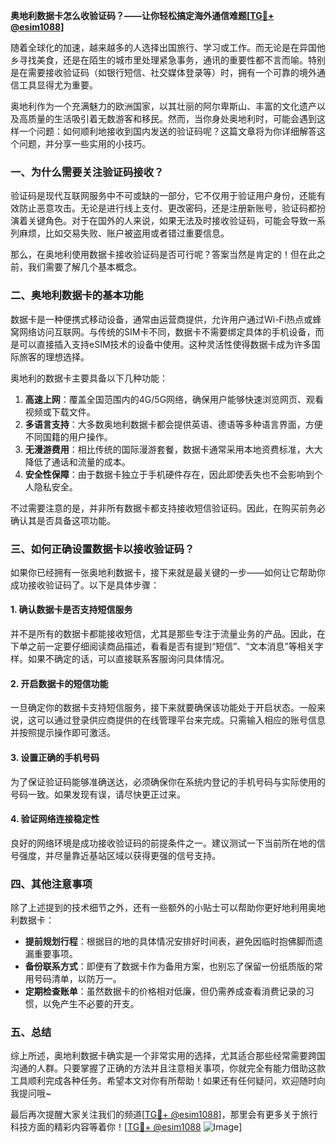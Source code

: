 **奥地利数据卡怎么收验证码？——让你轻松搞定海外通信难题[[TG💪+ @esim1088](https://t.me/s/esim1088)]**

随着全球化的加速，越来越多的人选择出国旅行、学习或工作。而无论是在异国他乡寻找美食，还是在陌生的城市里处理紧急事务，通讯的重要性都不言而喻。特别是在需要接收验证码（如银行短信、社交媒体登录等）时，拥有一个可靠的境外通信工具显得尤为重要。

奥地利作为一个充满魅力的欧洲国家，以其壮丽的阿尔卑斯山、丰富的文化遗产以及高质量的生活吸引着无数游客和移民。然而，当你身处奥地利时，可能会遇到这样一个问题：如何顺利地接收到国内发送的验证码呢？这篇文章将为你详细解答这个问题，并分享一些实用的小技巧。

### 一、为什么需要关注验证码接收？

验证码是现代互联网服务中不可或缺的一部分，它不仅用于验证用户身份，还能有效防止恶意攻击。无论是进行线上支付、更改密码，还是注册新账号，验证码都扮演着关键角色。对于在国外的人来说，如果无法及时接收验证码，可能会导致一系列麻烦，比如交易失败、账户被盗用或者错过重要信息。

那么，在奥地利使用数据卡接收验证码是否可行呢？答案当然是肯定的！但在此之前，我们需要了解几个基本概念。

### 二、奥地利数据卡的基本功能

数据卡是一种便携式移动设备，通常由运营商提供，允许用户通过Wi-Fi热点或蜂窝网络访问互联网。与传统的SIM卡不同，数据卡不需要绑定具体的手机设备，而是可以直接插入支持eSIM技术的设备中使用。这种灵活性使得数据卡成为许多国际旅客的理想选择。

奥地利的数据卡主要具备以下几种功能：
1. **高速上网**：覆盖全国范围内的4G/5G网络，确保用户能够快速浏览网页、观看视频或下载文件。
2. **多语言支持**：大多数奥地利数据卡都会提供英语、德语等多种语言界面，方便不同国籍的用户操作。
3. **无漫游费用**：相比传统的国际漫游套餐，数据卡通常采用本地资费标准，大大降低了通话和流量的成本。
4. **安全性保障**：由于数据卡独立于手机硬件存在，因此即使丢失也不会影响到个人隐私安全。

不过需要注意的是，并非所有数据卡都支持接收短信验证码。因此，在购买前务必确认其是否具备这项功能。

### 三、如何正确设置数据卡以接收验证码？

如果你已经拥有一张奥地利数据卡，接下来就是最关键的一步——如何让它帮助你成功接收验证码了。以下是具体步骤：

#### 1. 确认数据卡是否支持短信服务
并不是所有的数据卡都能接收短信，尤其是那些专注于流量业务的产品。因此，在下单之前一定要仔细阅读商品描述，看看是否有提到“短信”、“文本消息”等相关字样。如果不确定的话，可以直接联系客服询问具体情况。

#### 2. 开启数据卡的短信功能
一旦确定你的数据卡支持短信服务，接下来就要确保该功能处于开启状态。一般来说，这可以通过登录供应商提供的在线管理平台来完成。只需输入相应的账号信息并按照提示操作即可激活。

#### 3. 设置正确的手机号码
为了保证验证码能够准确送达，必须确保你在系统内登记的手机号码与实际使用的号码一致。如果发现有误，请尽快更正过来。

#### 4. 验证网络连接稳定性
良好的网络环境是成功接收验证码的前提条件之一。建议测试一下当前所在地的信号强度，并尽量靠近基站区域以获得更强的信号支持。

### 四、其他注意事项

除了上述提到的技术细节之外，还有一些额外的小贴士可以帮助你更好地利用奥地利数据卡：

- **提前规划行程**：根据目的地的具体情况安排好时间表，避免因临时抱佛脚而遗漏重要事项。
- **备份联系方式**：即便有了数据卡作为备用方案，也别忘了保留一份纸质版的常用号码清单，以防万一。
- **定期检查账单**：虽然数据卡的价格相对低廉，但仍需养成查看消费记录的习惯，以免产生不必要的开支。

### 五、总结

综上所述，奥地利数据卡确实是一个非常实用的选择，尤其适合那些经常需要跨国沟通的人群。只要掌握了正确的方法并且注意相关事项，你就完全有能力借助这款工具顺利完成各种任务。希望本文对你有所帮助！如果还有任何疑问，欢迎随时向我提问哦~

最后再次提醒大家关注我们的频道[[TG💪+ @esim1088](https://t.me/s/esim1088)]，那里会有更多关于旅行科技方面的精彩内容等着你！[[TG💪+ @esim1088](https://t.me/s/esim1088) ![Image](https://i.postimg.cc/4NQfJmqS/Snipaste-2025-05-13-00-14-12.png)]